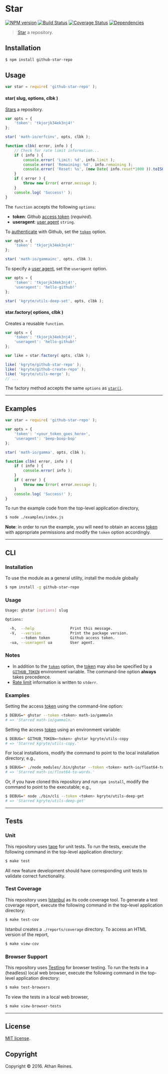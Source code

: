 Star
===
[![NPM version][npm-image]][npm-url] [![Build Status][build-image]][build-url] [![Coverage Status][coverage-image]][coverage-url] [![Dependencies][dependencies-image]][dependencies-url]

> [Star][github-star-repo] a repository.


## Installation

``` bash
$ npm install github-star-repo
```


## Usage

``` javascript
var star = require( 'github-star-repo' );
```

<a name="star-repo"></a>
#### star( slug, options, clbk )

[Stars][github-star-repo] a repository.

``` javascript
var opts = {
	'token': 'tkjorjk34ek3nj4!'
};

star( 'math-io/erfcinv', opts, clbk );

function clbk( error, info ) {
	// Check for rate limit information...
	if ( info ) {
		console.error( 'Limit: %d', info.limit );
		console.error( 'Remaining: %d', info.remaining );
		console.error( 'Reset: %s', (new Date( info.reset*1000 )).toISOString() );
	}
	if ( error ) {
		throw new Error( error.message );
	}
	console.log( 'Success!' );
}
```

The `function` accepts the following `options`:
*	__token__: Github [access token][github-token] (*required*).
*	__useragent__: [user agent][github-user-agent] `string`.

To [authenticate][github-oauth2] with Github, set the [`token`][github-token] option.

``` javascript
var opts = {
	'token': 'tkjorjk34ek3nj4!'
};

star( 'math-io/gammainc', opts, clbk );
```

To specify a [user agent][github-user-agent], set the `useragent` option.

``` javascript
var opts = {
	'token': 'tkjorjk34ek3nj4!',
	'useragent': 'hello-github!'
};

star( 'kgryte/utils-deep-set', opts, clbk );
```


#### star.factory( options, clbk )

Creates a reusable `function`.

``` javascript
var opts = {
	'token': 'tkjorjk34ek3nj4!',
	'useragent': 'hello-github!'
};

var like = star.factory( opts, clbk );

like( 'kgryte/github-star-repo' );
like( 'kgryte/github-create-repo' );
like( 'kgryte/utils-merge' );
// ...
```

The factory method accepts the same `options` as [`star()`](#star-repo).


---
## Examples

``` javascript
var star = require( 'github-star-repo' );

var opts = {
	'token': '<your_token_goes_here>',
	'useragent': 'beep-boop-bop'
};

star( 'math-io/gamma', opts, clbk );

function clbk( error, info ) {
	if ( info ) {
		console.error( info );
	}
	if ( error ) {
		throw new Error( error.message );
	}
	console.log( 'Success!' );
}
```

To run the example code from the top-level application directory,

``` bash
$ node ./examples/index.js
```

__Note__: in order to run the example, you will need to obtain an access [token][github-token] with appropriate permissions and modify the `token` option accordingly.


---
## CLI

### Installation

To use the module as a general utility, install the module globally

``` bash
$ npm install -g github-star-repo
```


### Usage

``` bash
Usage: ghstar [options] slug

Options:

  -h,  --help                Print this message.
  -V,  --version             Print the package version.
       --token token         Github access token.
  -ua, --useragent ua        User agent.
```


### Notes

*	In addition to the [`token`][github-token] option, the [token][github-token] may also be specified by a [`GITHUB_TOKEN`][github-token] environment variable. The command-line option __always__ takes precedence.
*	[Rate limit][github-rate-limit] information is written to `stderr`.


### Examples

Setting the access [token][github-token] using the command-line option:

``` bash
$ DEBUG=* ghstar --token <token> math-io/gammaln
# => 'Starred math-io/gammaln.'
```

Setting the access [token][github-token] using an environment variable:

``` bash
$ DEBUG=* GITHUB_TOKEN=<token> ghstar kgryte/utils-copy
# => 'Starred kgryte/utils-copy.'
```

For local installations, modify the command to point to the local installation directory; e.g., 

``` bash
$ DEBUG=* ./node_modules/.bin/ghstar --token <token> math-io/float64-to-words
# => 'Starred math-io/float64-to-words.'
```

Or, if you have cloned this repository and run `npm install`, modify the command to point to the executable; e.g., 

``` bash
$ DEBUG=* node ./bin/cli --token <token> kgryte/utils-deep-get
# => 'Starred kgryte/utils-deep-get'
```


---
## Tests

### Unit

This repository uses [tape][tape] for unit tests. To run the tests, execute the following command in the top-level application directory:

``` bash
$ make test
```

All new feature development should have corresponding unit tests to validate correct functionality.


### Test Coverage

This repository uses [Istanbul][istanbul] as its code coverage tool. To generate a test coverage report, execute the following command in the top-level application directory:

``` bash
$ make test-cov
```

Istanbul creates a `./reports/coverage` directory. To access an HTML version of the report,

``` bash
$ make view-cov
```


### Browser Support

This repository uses [Testling][testling] for browser testing. To run the tests in a (headless) local web browser, execute the following command in the top-level application directory:

``` bash
$ make test-browsers
```

To view the tests in a local web browser,

``` bash
$ make view-browser-tests
```

<!-- [![browser support][browsers-image]][browsers-url] -->


---
## License

[MIT license](http://opensource.org/licenses/MIT).


## Copyright

Copyright &copy; 2016. Athan Reines.


[npm-image]: http://img.shields.io/npm/v/github-star-repo.svg
[npm-url]: https://npmjs.org/package/github-star-repo

[build-image]: http://img.shields.io/travis/kgryte/github-star-repo/master.svg
[build-url]: https://travis-ci.org/kgryte/github-star-repo

[coverage-image]: https://img.shields.io/codecov/c/github/kgryte/github-star-repo/master.svg
[coverage-url]: https://codecov.io/github/kgryte/github-star-repo?branch=master

[dependencies-image]: http://img.shields.io/david/kgryte/github-star-repo.svg
[dependencies-url]: https://david-dm.org/kgryte/github-star-repo

[dev-dependencies-image]: http://img.shields.io/david/dev/kgryte/github-star-repo.svg
[dev-dependencies-url]: https://david-dm.org/dev/kgryte/github-star-repo

[github-issues-image]: http://img.shields.io/github/issues/kgryte/github-star-repo.svg
[github-issues-url]: https://github.com/kgryte/github-star-repo/issues

[tape]: https://github.com/substack/tape
[istanbul]: https://github.com/gotwarlost/istanbul
[testling]: https://ci.testling.com

[github-api]: https://developer.github.com/v3/
[github-token]: https://github.com/settings/tokens/new
[github-oauth2]: https://developer.github.com/v3/#oauth2-token-sent-in-a-header
[github-user-agent]: https://developer.github.com/v3/#user-agent-required
[github-rate-limit]: https://developer.github.com/v3/rate_limit/
[github-star-repo]: https://developer.github.com/v3/activity/starring/#star-a-repository
